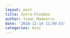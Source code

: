 ```yaml
---
layout: post
title: Intro-Flexbox
author: Isaac_Madearis
date: '2018-11-14 11:09:53'
categories: misc
---
```

